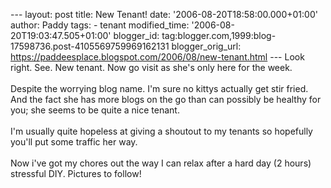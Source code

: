 \-\-- layout: post title: New Tenant! date:
\'2006-08-20T18:58:00.000+01:00\' author: Paddy tags: - tenant
modified\_time: \'2006-08-20T19:03:47.505+01:00\' blogger\_id:
tag:blogger.com,1999:blog-17598736.post-4105569759969162131
blogger\_orig\_url:
https://paddeesplace.blogspot.com/2006/08/new-tenant.html \-\-- Look
right. See. New tenant. Now go visit as she\'s only here for the week.\
\
Despite the worrying blog name. I\'m sure no kittys actually get stir
fried. And the fact she has more blogs on the go than can possibly be
healthy for you; she seems to be quite a nice tenant.\
\
I\'m usually quite hopeless at giving a shoutout to my tenants so
hopefully you\'ll put some traffic her way.\
\
Now i\'ve got my chores out the way I can relax after a hard day (2
hours) stressful DIY. Pictures to follow!
